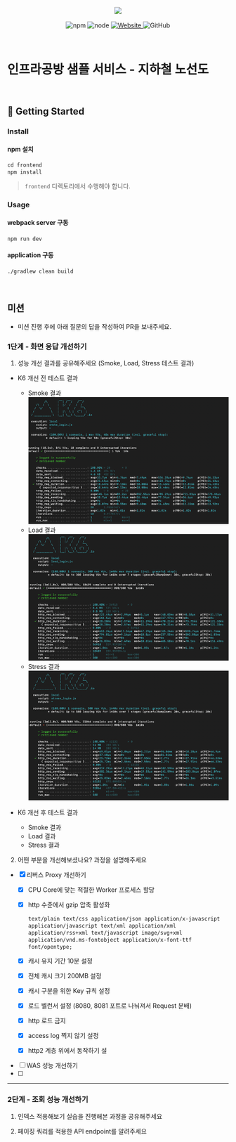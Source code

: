 <p align="center">
    <img width="200px;" src="https://raw.githubusercontent.com/woowacourse/atdd-subway-admin-frontend/master/images/main_logo.png"/>
</p>
<p align="center">
  <img alt="npm" src="https://img.shields.io/badge/npm-%3E%3D%205.5.0-blue">
  <img alt="node" src="https://img.shields.io/badge/node-%3E%3D%209.3.0-blue">
  <a href="https://edu.nextstep.camp/c/R89PYi5H" alt="nextstep atdd">
    <img alt="Website" src="https://img.shields.io/website?url=https%3A%2F%2Fedu.nextstep.camp%2Fc%2FR89PYi5H">
  </a>
  <img alt="GitHub" src="https://img.shields.io/github/license/next-step/atdd-subway-service">
</p>

<br>

# 인프라공방 샘플 서비스 - 지하철 노선도

<br>

## 🚀 Getting Started

### Install
#### npm 설치
```
cd frontend
npm install
```
> `frontend` 디렉토리에서 수행해야 합니다.

### Usage
#### webpack server 구동
```
npm run dev
```
#### application 구동
```
./gradlew clean build
```
<br>

## 미션

* 미션 진행 후에 아래 질문의 답을 작성하여 PR을 보내주세요.

### 1단계 - 화면 응답 개선하기
1. 성능 개선 결과를 공유해주세요 (Smoke, Load, Stress 테스트 결과)

- K6 개선 전 테스트 결과 
    - Smoke 결과 
        ![img.png](src/main/resources/images/before_smoke.png)
    - Load 결과
        ![img.png](src/main/resources/images/before_load.png)
    - Stress 결과
        ![img.png](src/main/resources/images/before_stress.png)
      
- K6 개선 후 테스트 결과
    - Smoke 결과
    - Load 결과
    - Stress 결과


2. 어떤 부분을 개선해보셨나요? 과정을 설명해주세요
- [X] 리버스 Proxy 개선하기
    - [X] CPU Core에 맞는 적절한 Worker 프로세스 할당
    - [X] http 수준에서 gzip 압축 활성화 
      ~~~
      text/plain text/css application/json application/x-javascript application/javascript text/xml application/xml application/rss+xml text/javascript image/svg+xml application/vnd.ms-fontobject application/x-font-ttf font/opentype;
      ~~~
    - [X] 캐시 유지 기간 10분 설정
    - [X] 전체 캐시 크기 200MB 설정
    - [X] 캐시 구분을 위한 Key 규칙 설정
    - [X] 로드 벨런서 설정 (8080, 8081 포트로 나눠져서 Request 분배)
    - [X] http 로드 금지 
    - [X] access log 찍지 않기 설정
    - [X] http2 계층 위에서 동작하기 설
    

- [ ] WAS 성능 개선하기
- [ ] 
---

### 2단계 - 조회 성능 개선하기
1. 인덱스 적용해보기 실습을 진행해본 과정을 공유해주세요

2. 페이징 쿼리를 적용한 API endpoint를 알려주세요

